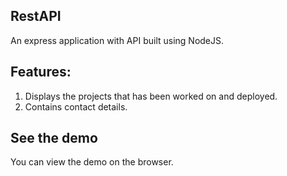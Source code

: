 
## RestAPI

An express application with API built using NodeJS.

## Features:
1. Displays the projects that has been worked on and deployed.
2. Contains contact details.

## See the demo
You can view the demo on the browser.
